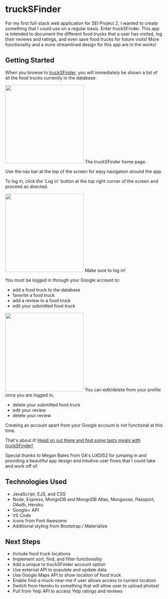 # truckSFinder

For my first full-stack web application for SEI Project 2, I wanted to create something that I could use on a regular basis.  Enter truckSFinder.  This app is intended to document the different food trucks that a user has visited, log their reviews and ratings, and even save food trucks for future visits!  More functionality and a more streamlined design for this app are in the works!

## Getting Started

When you browse to [truckSFinder](https://trucksfinder.herokuapp.com), you will immediately be shown a list of all the food trucks currently in the database:

<img src="https://i.imgur.com/0hONig7.png" width="250">
The truckSFinder home page.

Use the nav bar at the top of the screen for easy navigation around the app.

To log in, click the 'Log in' button at the top right corner of the screen and proceed as directed.

<img src="https://i.imgur.com/A9zCtvI.png" width="250">
Make sure to log in!

You must be logged in through your Google account to: 
  * add a food truck to the database
  * favorite a food truck
  * add a review to a food truck
  * edit your submitted food truck

<img src="https://i.imgur.com/WwdZyNf.png" width="250">
You can edit/delete from your profile once you are logged in.

  * delete your submitted food truck
  * edit your review
  * delete your review

Creating an account apart from your Google account is not functional at this time.

<!-- Example img syntax -->
  <!-- ![loss-img](https://i.imgur.com/bTzUVPo.png) -->

That's about it!  [Head on out there and find some tasty meals with truckSFinder!](https://trucksfinder.herokuapp.com)

Special thanks to Megan Bates from GA's UXDI52 for jumping in and providing a beautiful app design and intuitive user flows that I could take and work off of.

## Technologies Used

  * JavaScript, EJS, and CSS
  * Node, Express, MongoDB and MongoDB Atlas, Mongoose, Passport, OAuth, Heroku
  * Google+ API
  * VS Code
  * Icons from Font Awesome
  * Additional styling from Bootstrap / Materialize

## Next Steps

  * Include food truck locations
  * Implement sort, find, and filter functionality
  * Add a unique to truckSFinder account option
  * Use external API to populate and update data
  * Use Google Maps API to show location of food truck
  * Enable find-a-truck-near-me if user allows access to current location
  * Switch from Heroku to something that will allow user to upload photos!
  * Pull from Yelp API to access Yelp ratings and reviews
